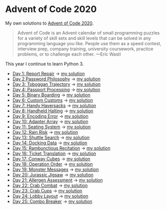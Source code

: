 # Advent of Code 2020

My own solutions to [Advent of Code 2020](https://adventofcode.com/2020).

> Advent of Code is an Advent calendar of small programming puzzles for a variety of skill sets and skill levels that can be solved in any programming language you like. People use them as a speed contest, interview prep, company training, university coursework, practice problems, or to challenge each other.  —Eric Wastl

This year I continue to learn Python 3.

* [Day 1: Report Repair](https://adventofcode.com/2020/day/1) → [my solution](https://github.com/loociano/advent-of-code/blob/master/aoc2020/src/day01/solution.py)
* [Day 2 Password Philosophy](https://adventofcode.com/2020/day/2) → [my solution](https://github.com/loociano/advent-of-code/blob/master/aoc2020/src/day02/solution.py)
* [Day 3: Toboggan Trajectory](https://adventofcode.com/2020/day/3) → [my solution](https://github.com/loociano/advent-of-code/blob/master/aoc2020/src/day03/solution.py)
* [Day 4: Passport Processing](https://adventofcode.com/2020/day/4) → [my solution](https://github.com/loociano/advent-of-code/blob/master/aoc2020/src/day04/solution.py)
* [Day 5: Binary Boarding](https://adventofcode.com/2020/day/5) → [my solution](https://github.com/loociano/advent-of-code/blob/master/aoc2020/src/day05/solution.py)
* [Day 6: Custom Customs](https://adventofcode.com/2020/day/6) → [my solution](https://github.com/loociano/advent-of-code/blob/master/aoc2020/src/day06/solution.py)
* [Day 7: Handy Haversacks](https://adventofcode.com/2020/day/7) → [my solution](https://github.com/loociano/advent-of-code/blob/master/aoc2020/src/day07/solution.py)
* [Day 8: Handheld Halting](https://adventofcode.com/2020/day/8) → [my solution](https://github.com/loociano/advent-of-code/blob/master/aoc2020/src/day08/solution.py)
* [Day 9: Encoding Error](https://adventofcode.com/2020/day/9) → [my solution](https://github.com/loociano/advent-of-code/blob/master/aoc2020/src/day09/solution.py)
* [Day 10: Adapter Array](https://adventofcode.com/2020/day/10) → [my solution](https://github.com/loociano/advent-of-code/blob/master/aoc2020/src/day10/solution.py)
* [Day 11: Seating System](https://adventofcode.com/2020/day/11) → [my solution](https://github.com/loociano/advent-of-code/blob/master/aoc2020/src/day11/solution.py)
* [Day 12: Rain Risk](https://adventofcode.com/2020/day/12) → [my solution](https://github.com/loociano/advent-of-code/blob/master/aoc2020/src/day12/solution.py)
* [Day 13: Shuttle Search](https://adventofcode.com/2020/day/13) → [my solution](https://github.com/loociano/advent-of-code/blob/master/aoc2020/src/day13/solution.py)
* [Day 14: Docking Data](https://adventofcode.com/2020/day/14) → [my solution](https://github.com/loociano/advent-of-code/blob/master/aoc2020/src/day14/solution.py)
* [Day 15: Rambunctious Recitation](https://adventofcode.com/2020/day/15) → [my solution](https://github.com/loociano/advent-of-code/blob/master/aoc2020/src/day15/solution.py)
* [Day 16: Ticket Translation](https://adventofcode.com/2020/day/16) → [my solution](https://github.com/loociano/advent-of-code/blob/master/aoc2020/src/day16/solution.py)
* [Day 17: Conway Cubes](https://adventofcode.com/2020/day/17) → [my solution](https://github.com/loociano/advent-of-code/blob/master/aoc2020/src/day17/solution.py)
* [Day 18: Operation Order](https://adventofcode.com/2020/day/18) → [my solution](https://github.com/loociano/advent-of-code/blob/master/aoc2020/src/day18/solution.py)
* [Day 19: Monster Messages](https://adventofcode.com/2020/day/19) → [my solution](https://github.com/loociano/advent-of-code/blob/master/aoc2020/src/day19/solution.py)
* [Day 20: Jurassic Jigsaw](https://adventofcode.com/2020/day/20) → [my solution](https://github.com/loociano/advent-of-code/blob/master/aoc2020/src/day20/solution.py)
* [Day 21: Allergen Assessment](https://adventofcode.com/2020/day/21) → [my solution](https://github.com/loociano/advent-of-code/blob/master/aoc2020/src/day21/solution.py)
* [Day 22: Crab Combat](https://adventofcode.com/2020/day/22) → [my solution](https://github.com/loociano/advent-of-code/blob/master/aoc2020/src/day22/solution.py)
* [Day 23: Crab Cups](https://adventofcode.com/2020/day/23) → [my solution](https://github.com/loociano/advent-of-code/blob/master/aoc2020/src/day23/solution.py)
* [Day 24: Lobby Layout](https://adventofcode.com/2020/day/24) → [my solution](https://github.com/loociano/advent-of-code/blob/master/aoc2020/src/day24/solution.py)
* [Day 25: Combo Breaker](https://adventofcode.com/2020/day/25) → [my solution](https://github.com/loociano/advent-of-code/blob/master/aoc2020/src/day25/solution.py)